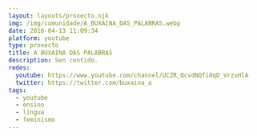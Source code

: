 ```yaml
---
layout: layouts/proxecto.njk
img: /img/comunidade/A_BUXAINA_DAS_PALABRAS.webp
date: 2016-04-13 11:09:34
platform: youtube
type: proxecto
title: A BUXAINA DAS PALABRAS
description: S﻿en contido.
redes:
  youtube: https://www.youtube.com/channel/UCZR_QcvdNQfi0qD_VrzxHlA
  twitter: https://twitter.com/buxaina_a
tags:
  - youtube
  - ensino
  - lingua
  - feminismo
---
```


